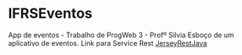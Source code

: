 # IFRSEventos
App de eventos - Trabalho de ProgWeb 3 - Profº Silvia
Esboço de um aplicativo de eventos.
Link para Service Rest
[JerseyRestJava](https://github.com/marcostaborda/jerseyrestjava)
